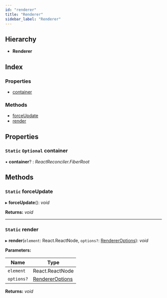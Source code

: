 ```yaml
---
id: "renderer"
title: "Renderer"
sidebar_label: "Renderer"
---
```


## Hierarchy

* **Renderer**

## Index

### Properties

* [container](renderer.md#static-optional-container)

### Methods

* [forceUpdate](renderer.md#static-forceupdate)
* [render](renderer.md#static-render)

## Properties

### `Static` `Optional` container

▪ **container**? : *ReactReconciler.FiberRoot*

## Methods

### `Static` forceUpdate

▸ **forceUpdate**(): *void*

**Returns:** *void*

___

### `Static` render

▸ **render**(`element`: React.ReactNode, `options?`: [RendererOptions](../globals.md#rendereroptions)): *void*

**Parameters:**

Name | Type |
------ | ------ |
`element` | React.ReactNode |
`options?` | [RendererOptions](../globals.md#rendereroptions) |

**Returns:** *void*
